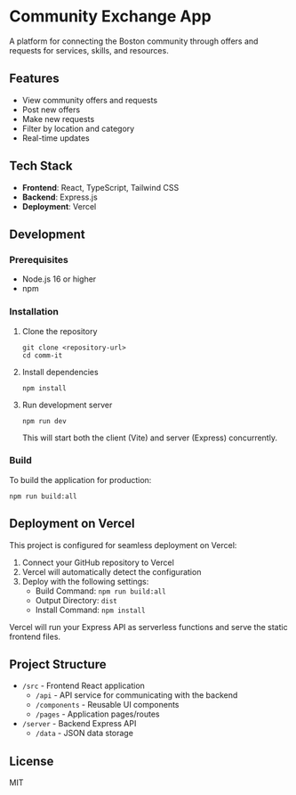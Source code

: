 # Community Exchange App

A platform for connecting the Boston community through offers and requests for services, skills, and resources.

## Features

- View community offers and requests
- Post new offers
- Make new requests
- Filter by location and category
- Real-time updates

## Tech Stack

- **Frontend**: React, TypeScript, Tailwind CSS
- **Backend**: Express.js
- **Deployment**: Vercel

## Development

### Prerequisites

- Node.js 16 or higher
- npm

### Installation

1. Clone the repository
   ```
   git clone <repository-url>
   cd comm-it
   ```

2. Install dependencies
   ```
   npm install
   ```

3. Run development server
   ```
   npm run dev
   ```
   This will start both the client (Vite) and server (Express) concurrently.

### Build

To build the application for production:
```
npm run build:all
```

## Deployment on Vercel

This project is configured for seamless deployment on Vercel:

1. Connect your GitHub repository to Vercel
2. Vercel will automatically detect the configuration
3. Deploy with the following settings:
   - Build Command: `npm run build:all`
   - Output Directory: `dist`
   - Install Command: `npm install`

Vercel will run your Express API as serverless functions and serve the static frontend files.

## Project Structure

- `/src` - Frontend React application
  - `/api` - API service for communicating with the backend
  - `/components` - Reusable UI components
  - `/pages` - Application pages/routes
- `/server` - Backend Express API
  - `/data` - JSON data storage

## License

MIT 